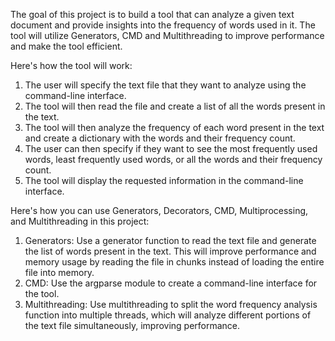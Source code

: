 The goal of this project is to build a tool that can analyze a given text document and provide insights into the frequency of words used in it. The tool will utilize Generators, CMD and Multithreading to improve performance and make the tool efficient.

Here's how the tool will work:

1. The user will specify the text file that they want to analyze using the command-line interface.
2. The tool will then read the file and create a list of all the words present in the text.
3. The tool will then analyze the frequency of each word present in the text and create a dictionary with the words and their frequency count.
4. The user can then specify if they want to see the most frequently used words, least frequently used words, or all the words and their frequency count.
5. The tool will display the requested information in the command-line interface.

Here's how you can use Generators, Decorators, CMD, Multiprocessing, and Multithreading in this project:

1. Generators: Use a generator function to read the text file and generate the list of words present in the text. This will improve performance and memory usage by reading the file in chunks instead of loading the entire file into memory.
2. CMD: Use the argparse module to create a command-line interface for the tool.
3. Multithreading: Use multithreading to split the word frequency analysis function into multiple threads, which will analyze different portions of the text file simultaneously, improving performance.